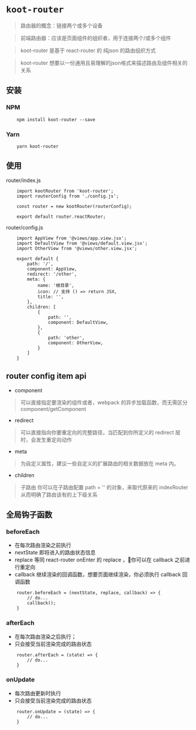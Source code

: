 # `koot-router`

> 路由器的概念：链接两个或多个设备

> 前端路由器：应该是页面组件的组织者，用于连接两个/或多个组件

> koot-router 是基于 react-router 的 纯json 的路由组织方式

> koot-router 想要以一份通用且易理解的json格式来描述路由及组件相关的关系

## 安装

### NPM
```
    npm install koot-router --save
```

### Yarn
```
    yarn koot-router
```

## 使用

router/index.js

```
    import kootRouter from 'koot-router';
    import routerConfig from './config.js';

    const router = new kootRouter(routerConfig);

    export default router.reactRouter;
```

router/config.js

```
    import AppView from '@views/app.view.jsx';
    import DefaultView from '@views/default.view.jsx';
    import OtherView from '@views/other.view.jsx';

    export default {
        path: '/',
        component: AppView,
        redirect: '/other',
        meta: {
            name: '根目录',
            icon: // 支持 () => return JSX,
            title: '',
        },
        children: [
            {
                path: '',
                component: DefaultView,
            },
            {
                path: 'other',
                component: OtherView,
            }
        ]
    }
```

## router config item api

* component
> 可以直接指定要渲染的组件或者，webpack 的异步加载函数，而无需区分 component/getComponent

* redirect 
> 可以直接指向你要重定向的完整路径，当匹配到你所定义的 redirect 层时，会发生重定向动作

* meta
> 为自定义属性，建议一些自定义的扩展路由的相关数据放在 meta 内。

* children
> 子路由
> 你可以在子路由配置 path = '' 的对象，来取代原来的 indexRouter
> 从而明确了路由该有的上下级关系

## 全局钩子函数

### beforeEach

* 在每次路由渲染之前执行
* nextState 即将进入的路由状态信息
* replace 等同 react-router onEnter 的 replace ，你可以在 callback 之前进行重定向
* callback 继续渲染的回调函数，想要页面继续渲染，你必须执行 callback 回调函数

```
    router.beforeEach = (nextState, replace, callback) => {
        // do...
        callback();
    }
```

### afterEach

* 在每次路由渲染之后执行；
* 只会接受当前渲染完成的路由状态

```
    router.afterEach = (state) => {
        // do...
    }
```

### onUpdate

* 每次路由更新时执行
* 只会接受当前渲染完成的路由状态

```
    router.onUpdate = (state) => {
        // do...
    }
```
